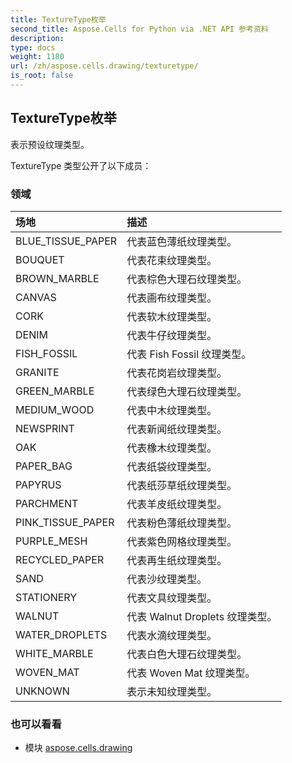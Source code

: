 ```yaml
---
title: TextureType枚举
second_title: Aspose.Cells for Python via .NET API 参考资料
description:
type: docs
weight: 1180
url: /zh/aspose.cells.drawing/texturetype/
is_root: false
---
```

## TextureType枚举
表示预设纹理类型。



TextureType 类型公开了以下成员：

### 领域
|场地|描述|
| :- | :- |
| BLUE_TISSUE_PAPER |代表蓝色薄纸纹理类型。|
| BOUQUET |代表花束纹理类型。|
| BROWN_MARBLE |代表棕色大理石纹理类型。|
| CANVAS |代表画布纹理类型。|
| CORK |代表软木纹理类型。|
| DENIM |代表牛仔纹理类型。|
| FISH_FOSSIL |代表 Fish Fossil 纹理类型。|
| GRANITE |代表花岗岩纹理类型。|
| GREEN_MARBLE |代表绿色大理石纹理类型。|
| MEDIUM_WOOD |代表中木纹理类型。|
| NEWSPRINT |代表新闻纸纹理类型。|
| OAK |代表橡木纹理类型。|
| PAPER_BAG |代表纸袋纹理类型。|
| PAPYRUS |代表纸莎草纸纹理类型。|
| PARCHMENT |代表羊皮纸纹理类型。|
| PINK_TISSUE_PAPER |代表粉色薄纸纹理类型。|
| PURPLE_MESH |代表紫色网格纹理类型。|
| RECYCLED_PAPER |代表再生纸纹理类型。|
| SAND |代表沙纹理类型。|
| STATIONERY |代表文具纹理类型。|
| WALNUT |代表 Walnut Droplets 纹理类型。|
| WATER_DROPLETS |代表水滴纹理类型。|
| WHITE_MARBLE |代表白色大理石纹理类型。|
| WOVEN_MAT |代表 Woven Mat 纹理类型。|
| UNKNOWN |表示未知纹理类型。|



### 也可以看看
* 模块 [aspose.cells.drawing](..)
